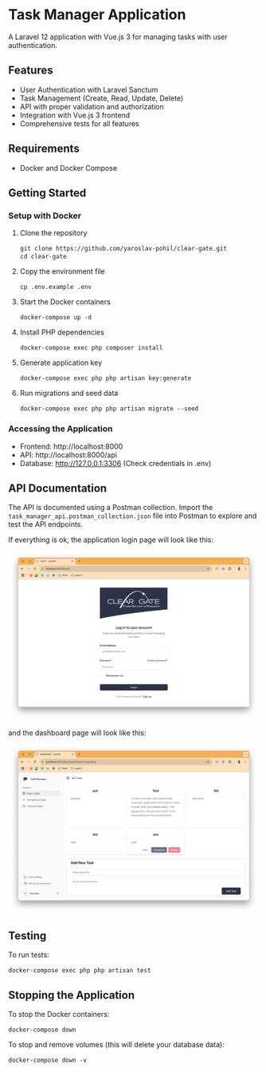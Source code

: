 # Task Manager Application

A Laravel 12 application with Vue.js 3 for managing tasks with user authentication.

## Features

- User Authentication with Laravel Sanctum
- Task Management (Create, Read, Update, Delete)
- API with proper validation and authorization
- Integration with Vue.js 3 frontend
- Comprehensive tests for all features

## Requirements

- Docker and Docker Compose

## Getting Started

### Setup with Docker

1. Clone the repository
   ```
   git clone https://github.com/yaroslav-pohil/clear-gate.git
   cd clear-gate
   ```

2. Copy the environment file
   ```
   cp .env.example .env
   ```

3. Start the Docker containers
   ```
   docker-compose up -d
   ```

4. Install PHP dependencies
   ```
   docker-compose exec php composer install
   ```

5. Generate application key
   ```
   docker-compose exec php php artisan key:generate
   ```

6. Run migrations and seed data
   ```
   docker-compose exec php php artisan migrate --seed
   ```

### Accessing the Application

- Frontend: http://localhost:8000
- API: http://localhost:8000/api
- Database: http://127.0.0.1:3306 (Check credentials in .env)

## API Documentation

The API is documented using a Postman collection. Import the `task_manager_api.postman_collection.json` file into Postman to explore and test the API endpoints.

If everything is ok, the application login page will look like this:

![alt text](login.png)

and the dashboard page will look like this:

![alt text](dashboard.png)

## Testing

To run tests:

```
docker-compose exec php php artisan test
```

## Stopping the Application

To stop the Docker containers:

```
docker-compose down
```

To stop and remove volumes (this will delete your database data):

```
docker-compose down -v
```
